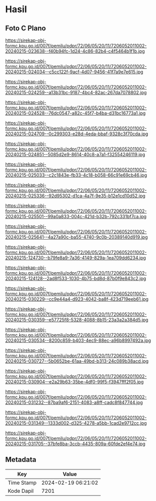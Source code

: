 # Hasil

## Foto C Plano

https://sirekap-obj-formc.kpu.go.id/007f/pemilu/pdpr/72/06/05/20/11/7206052011002-20240215-023638--f40b94fc-1d24-4c86-82b4-c4f5464b1f1b.jpg

https://sirekap-obj-formc.kpu.go.id/007f/pemilu/pdpr/72/06/05/20/11/7206052011002-20240215-024034--c5cc122f-9acf-4d07-9456-41f7a9e7e615.jpg

https://sirekap-obj-formc.kpu.go.id/007f/pemilu/pdpr/72/06/05/20/11/7206052011002-20240215-024259--a13b31bc-9187-4bc4-82ac-267da7078802.jpg

https://sirekap-obj-formc.kpu.go.id/007f/pemilu/pdpr/72/06/05/20/11/7206052011002-20240215-024528--76dc0547-a82c-45f7-b4ba-d31bc16773a1.jpg

https://sirekap-obj-formc.kpu.go.id/007f/pemilu/pdpr/72/06/05/20/11/7206052011002-20240215-024709--0c299303-e28d-4eda-bbaf-9328c3f70cda.jpg

https://sirekap-obj-formc.kpu.go.id/007f/pemilu/pdpr/72/06/05/20/11/7206052011002-20240215-024851--5085d2e9-8614-40c8-a7a1-f32554246119.jpg

https://sirekap-obj-formc.kpu.go.id/007f/pemilu/pdpr/72/06/05/20/11/7206052011002-20240215-025033--c2c1843e-fb33-4c18-b058-66c91e69cb46.jpg

https://sirekap-obj-formc.kpu.go.id/007f/pemilu/pdpr/72/06/05/20/11/7206052011002-20240215-025336--92d95302-d1ca-4a7f-9e35-b12e1cd10d52.jpg

https://sirekap-obj-formc.kpu.go.id/007f/pemilu/pdpr/72/06/05/20/11/7206052011002-20240215-025501--99a0a833-004c-421d-b32b-792c331bf7ca.jpg

https://sirekap-obj-formc.kpu.go.id/007f/pemilu/pdpr/72/06/05/20/11/7206052011002-20240215-025641--4a27a90c-ba55-4740-9c0b-20389140d919.jpg

https://sirekap-obj-formc.kpu.go.id/007f/pemilu/pdpr/72/06/05/20/11/7206052011002-20240215-124730--b79fe8a9-7a36-4149-829a-1ea709dd6234.jpg

https://sirekap-obj-formc.kpu.go.id/007f/pemilu/pdpr/72/06/05/20/11/7206052011002-20240215-124128--2ad8f533-1030-4b75-bd8d-87b0f9e843c2.jpg

https://sirekap-obj-formc.kpu.go.id/007f/pemilu/pdpr/72/06/05/20/11/7206052011002-20240215-030229--cc9e44a4-d923-4042-ba8f-423d719eeb61.jpg

https://sirekap-obj-formc.kpu.go.id/007f/pemilu/pdpr/72/06/05/20/11/7206052011002-20240215-030359--e57725f8-5328-4088-8b15-23a3a2a384d5.jpg

https://sirekap-obj-formc.kpu.go.id/007f/pemilu/pdpr/72/06/05/20/11/7206052011002-20240215-030534--8200c859-b403-4ec9-88ec-a96b8997492a.jpg

https://sirekap-obj-formc.kpu.go.id/007f/pemilu/pdpr/72/06/05/20/11/7206052011002-20240215-030727--5b0652be-61aa-49bd-b313-24c089b38acd.jpg

https://sirekap-obj-formc.kpu.go.id/007f/pemilu/pdpr/72/06/05/20/11/7206052011002-20240215-030904--e2a29b63-35be-4df0-99f5-f3947fff2f05.jpg

https://sirekap-obj-formc.kpu.go.id/007f/pemilu/pdpr/72/06/05/20/11/7206052011002-20240215-031232--87ba9af6-2151-4083-a8ff-cadc8f847744.jpg

https://sirekap-obj-formc.kpu.go.id/007f/pemilu/pdpr/72/06/05/20/11/7206052011002-20240215-031349--1333d002-d325-4278-a5bb-1cad2e9712cc.jpg

https://sirekap-obj-formc.kpu.go.id/007f/pemilu/pdpr/72/06/05/20/11/7206052011002-20240215-031705--37bfe8ba-3ccb-4435-809a-60fde2ef4e74.jpg


## Metadata

| Key        | Value               |
| ---------- | ------------------- |
| Time Stamp | 2024-02-19 06:21:02 |
| Kode Dapil | 7201                |



